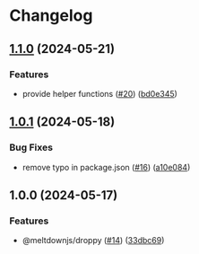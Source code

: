 # Changelog

## [1.1.0](https://github.com/meltdownjs/meltdown/compare/droppy-v1.0.1...droppy-v1.1.0) (2024-05-21)


### Features

* provide helper functions ([#20](https://github.com/meltdownjs/meltdown/issues/20)) ([bd0e345](https://github.com/meltdownjs/meltdown/commit/bd0e34525161aeb1c6ee3d8d6f37d607a0a8c16f))

## [1.0.1](https://github.com/meltdownjs/meltdown/compare/droppy-v1.0.0...droppy-v1.0.1) (2024-05-18)


### Bug Fixes

* remove typo in package.json ([#16](https://github.com/meltdownjs/meltdown/issues/16)) ([a10e084](https://github.com/meltdownjs/meltdown/commit/a10e0843aa88a1673914538d0660d440f34cd262))

## 1.0.0 (2024-05-17)


### Features

* @meltdownjs/droppy ([#14](https://github.com/meltdownjs/meltdown/issues/14)) ([33dbc69](https://github.com/meltdownjs/meltdown/commit/33dbc69082867698ff4eb5aab1fd6431011a2250))
